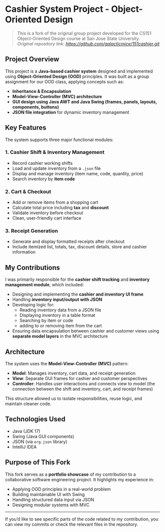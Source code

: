 # Cashier System Project - Object-Oriented Design

> This is a fork of the original group project developed for the CS151 Object-Oriented Design course at San Jose State University.  
> *Original repository link: https://github.com/galacticmice/151cashier.git*

## Project Overview

This project is a **Java-based cashier system** designed and implemented using **Object-Oriented Design (OOD)** principles. It was built as a group assignment for our OOD class, applying concepts such as:

- **Inheritance & Encapsulation**
- **Model-View-Controller (MVC) architecture**
- **GUI design using Java AWT and Java Swing (frames, panels, layouts, components, buttons)**
- **JSON file integration** for dynamic inventory management

## Key Features

The system supports three major functional modules:

### 1. Cashier Shift & Inventory Management
- Record cashier working shifts
- Load and update inventory from a `.json` file
- Display and manage inventory (item name, code, quantity, price)
- Search inventory by **item code**

### 2. Cart & Checkout
- Add or remove items from a shopping cart
- Calculate total price including **tax** and **discount**
- Validate inventory before checkout
- Clean, user-friendly cart interface

### 3. Receipt Generation
- Generate and display formatted receipts after checkout
- Include itemized list, totals, tax, discount details, store and cashier information

## My Contributions

I was primarily responsible for the **cashier shift tracking** and **inventory management module**, which included:

- Designing and implementing the **cashier and inventory UI frame**
- Handling **inventory input/output with JSON**
- Developing logic for:
  - Reading inventory data from a JSON file
  - Displaying inventory in a table format
  - Searching by item or code
  - adding to or removing item from the cart
- Ensuring data encapsulation between cashier and customer views using **separate model layers** in the MVC architecture

## Architecture

The system uses the **Model-View-Controller (MVC)** pattern:

- **Model**: Manages inventory, cart data, and receipt generation
- **View**: Separate GUI frames for cashier and customer perspectives
- **Controller**: Handles user interactions and connects view to model (the connection between the shift and inventory, cart, and receipt frames)

This structure allowed us to isolate responsibilities, reuse logic, and maintain cleaner code.

## Technologies Used

- Java (JDK 17)
- Swing (Java GUI components)
- JSON (via `org.json` library)
- IntelliJ IDEA

## Purpose of This Fork

This fork serves as a **portfolio showcase** of my contribution to a collaborative software engineering project. It highlights my experience in:

- Applying OOD principles in a real-world problem
- Building maintainable UI with Swing
- Handling structured data input via JSON
- Designing modular systems with MVC

---

If you’d like to see specific parts of the code related to my contribution, you can view my commits or check the relevant files in the repository.
